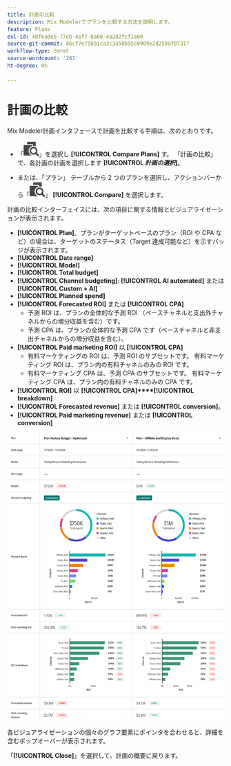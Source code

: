 ```yaml
---
title: 計画の比較
description: Mix Modelerでプランを比較する方法を説明します。
feature: Plans
exl-id: 40f6ade5-77eb-4ef7-ba60-4a2d2fcf1a60
source-git-commit: d6cf7e75b91ca3c3a50b95c0909e2d250af07317
workflow-type: tm+mt
source-wordcount: '203'
ht-degree: 0%

---
```


# 計画の比較

Mix Modeler計画インタフェースで計画を比較する手順は、次のとおりです。

* 「![ 比較 ](/help/assets/icons/Compare.svg)」を選択し **[!UICONTROL Compare Plans]** す。 「計画の比較」で、各計画の計画を選択します **[!UICONTROL _計画の選択_]**。

* または、「プラン」 テーブルから 2 つのプランを選択し、アクションバーから「![ 比較 ](/help/assets/icons/Compare.svg)」 **[!UICONTROL Compare]** を選択します。

計画の比較インターフェイスには、次の項目に関する情報とビジュアライゼーションが表示されます。

* **[!UICONTROL Plan]**。プランがターゲットベースのプラン（ROI や CPA など）の場合は、ターゲットのステータス（Target 達成可能など）を示すバッジが表示されます。
* **[!UICONTROL Date range]**
* **[!UICONTROL Model]**
* **[!UICONTROL Total budget]**
* **[!UICONTROL Channel budgeting]**: **[!UICONTROL AI automated]** または **[!UICONTROL Custom + AI]**
* **[!UICONTROL Planned spend]**
* **[!UICONTROL Forecasted ROI]** または **[!UICONTROL CPA]**
   * 予測 ROI は、プランの全体的な予測 ROI （ベースチャネルと支出外チャネルからの増分収益を含む）です。
   * 予測 CPA は、プランの全体的な予測 CPA です（ベースチャネルと非支出チャネルからの増分収益を含む）。
* **[!UICONTROL Paid marketing ROI]** 以 **[!UICONTROL CPA]**
   * 有料マーケティングの ROI は、予測 ROI のサブセットです。 有料マーケティング ROI は、プラン内の有料チャネルのみの ROI です。
   * 有料マーケティング CPA は、予測 CPA のサブセットです。 有料マーケティング CPA は、プラン内の有料チャネルのみの CPA です。
* **[!UICONTROL ROI]** 以 **[!UICONTROL CPA]****[!UICONTROL breakdown]**
* **[!UICONTROL Forecasted revenue]** または **[!UICONTROL conversion]**。
* **[!UICONTROL Paid marketing revenue]** または **[!UICONTROL conversion]**



![ 計画の比較 ](/help/assets/compare-plans.png)

各ビジュアライゼーションの個々のグラフ要素にポインタを合わせると、詳細を含むポップオーバーが表示されます。

「**[!UICONTROL Close]**」を選択して、計画の概要に戻ります。
